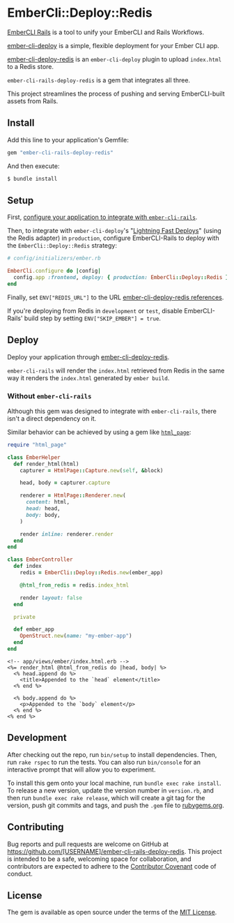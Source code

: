 # EmberCli::Deploy::Redis

[EmberCLI Rails] is a tool to unify your EmberCLI and Rails Workflows.

[ember-cli-deploy] is a simple, flexible deployment for your Ember CLI app.

[ember-cli-deploy-redis] is an `ember-cli-deploy` plugin to upload `index.html`
to a Redis store.

`ember-cli-rails-deploy-redis` is a gem that integrates all three.

This project streamlines the process of pushing and serving EmberCLI-built
assets from Rails.

[EmberCLI Rails]: https://github.com/thoughtbot/ember-cli-rails
[ember-cli-deploy]: http://ember-cli.com/ember-cli-deploy/
[ember-cli-deploy-redis]: https://github.com/ember-cli-deploy/ember-cli-deploy-redis

## Install

Add this line to your application's Gemfile:

```ruby
gem "ember-cli-rails-deploy-redis"
```

And then execute:

```bash
$ bundle install
```

## Setup

First, [configure your application to integrate with
`ember-cli-rails`][ember-cli-rails-setup].

Then, to integrate with `ember-cli-deploy`'s "[Lightning Fast Deploys][lightning]"
(using the Redis adapter) in `production`, configure EmberCLI-Rails to deploy
with the `EmberCli::Deploy::Redis` strategy:

[ember-cli-rails-setup]: https://github.com/thoughtbot/ember-cli-rails#setup

```ruby
# config/initializers/ember.rb

EmberCli.configure do |config|
  config.app :frontend, deploy: { production: EmberCli::Deploy::Redis }
end
```

Finally, set `ENV["REDIS_URL"]` to the URL [ember-cli-deploy-redis references][redis-config].

If you're deploying from Redis in `development` or `test`, disable
EmberCLI-Rails' build step by setting `ENV["SKIP_EMBER"] = true`.

[lightning]: http://ember-cli.com/ember-cli-deploy/docs/v0.5.x/lightning-strategy-examples/
[redis-config]: https://github.com/ember-cli-deploy/ember-cli-deploy-redis#configuration-options

## Deploy

Deploy your application through [ember-cli-deploy-redis][deploy].

`ember-cli-rails` will render the `index.html` retrieved from Redis in the same
way it renders the `index.html` generated by `ember build`.

[deploy]: https://github.com/ember-cli-deploy/ember-cli-deploy-redis#quick-start

### Without `ember-cli-rails`

Although this gem was designed to integrate with `ember-cli-rails`, there isn't
a direct dependency on it.

Similar behavior can be achieved by using a gem like [`html_page`][html_page]:

[html_page]: https://github.com/seanpdoyle/html_page

```rb
require "html_page"

class EmberHelper
  def render_html(html)
    capturer = HtmlPage::Capture.new(self, &block)

    head, body = capturer.capture

    renderer = HtmlPage::Renderer.new(
      content: html,
      head: head,
      body: body,
    )

    render inline: renderer.render
  end
end

class EmberController
  def index
    redis = EmberCli::Deploy::Redis.new(ember_app)

    @html_from_redis = redis.index_html

    render layout: false
  end

  private

  def ember_app
    OpenStruct.new(name: "my-ember-app")
  end
end
```

```erb
<!-- app/views/ember/index.html.erb -->
<%= render_html @html_from_redis do |head, body| %>
  <% head.append do %>
    <title>Appended to the `head` element</title>
  <% end %>

  <% body.append do %>
    <p>Appended to the `body` element</p>
  <% end %>
<% end %>
```

## Development

After checking out the repo, run `bin/setup` to install dependencies. Then, run `rake rspec` to run the tests. You can also run `bin/console` for an interactive prompt that will allow you to experiment.

To install this gem onto your local machine, run `bundle exec rake install`. To release a new version, update the version number in `version.rb`, and then run `bundle exec rake release`, which will create a git tag for the version, push git commits and tags, and push the `.gem` file to [rubygems.org](https://rubygems.org).

## Contributing

Bug reports and pull requests are welcome on GitHub at https://github.com/[USERNAME]/ember-cli-rails-deploy-redis. This project is intended to be a safe, welcoming space for collaboration, and contributors are expected to adhere to the [Contributor Covenant](contributor-covenant.org) code of conduct.


## License

The gem is available as open source under the terms of the [MIT License](http://opensource.org/licenses/MIT).


